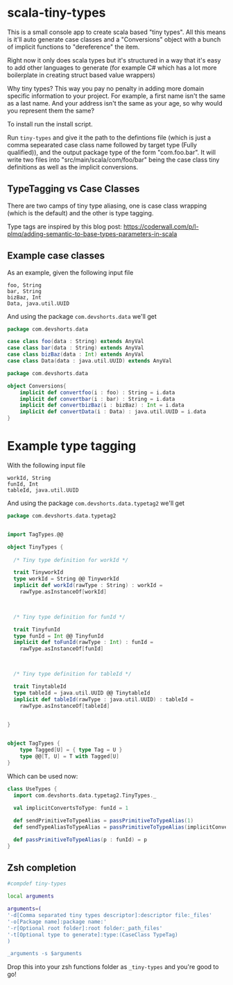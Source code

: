 # scala-tiny-types

This is a small console app to create scala based "tiny types". All this means is it'll auto generate case classes
and a "Conversions" object with a bunch of implicit functions to "dereference" the item.

Right now it only does scala types but it's structured in a way that it's easy to add other languages to generate (for example
C# which has a lot more boilerplate in creating struct based value wrappers)

Why tiny types? This way you pay no penalty in adding more domain specific information to your project. For example,
a first name isn't the same as a last name. And your address isn't the same as your age, so why would you represent them the same?

To install run the install script.

Run `tiny-types` and give it the path to the defintions file (which is just a comma sepearated case class name followed by target type (Fully qualified)),
and the output package type of the form "com.foo.bar".  It will write two files into "src/main/scala/com/foo/bar" being the case class tiny 
definitions as well as the implicit conversions.

## TypeTagging vs Case Classes

There are two camps of tiny type aliasing, one is case class wrapping (which is the default) and the other is type tagging.

Type tags are inspired by this blog post: https://coderwall.com/p/l-plmq/adding-semantic-to-base-types-parameters-in-scala

## Example case classes

As an example, given the following input file

```
foo, String
bar, String
bizBaz, Int
Data, java.util.UUID
```

And using the package `com.devshorts.data` we'll get 

```scala
package com.devshorts.data

case class foo(data : String) extends AnyVal
case class bar(data : String) extends AnyVal
case class bizBaz(data : Int) extends AnyVal
case class Data(data : java.util.UUID) extends AnyVal
```

```scala
package com.devshorts.data

object Conversions{
    implicit def convertfoo(i : foo) : String = i.data
    implicit def convertbar(i : bar) : String = i.data
    implicit def convertbizBaz(i : bizBaz) : Int = i.data
    implicit def convertData(i : Data) : java.util.UUID = i.data
}
```

# Example type tagging

With the following input file

```
workId, String
funId, Int
tableId, java.util.UUID
```

And using the package `com.devshorts.data.typetag2` we'll get

```scala
package com.devshorts.data.typetag2


import TagTypes.@@

object TinyTypes {
   
  /* Tiny type definition for workId */

  trait TinyworkId
  type workId = String @@ TinyworkId
  implicit def workId(rawType : String) : workId =
    rawType.asInstanceOf[workId]

    

  /* Tiny type definition for funId */

  trait TinyfunId
  type funId = Int @@ TinyfunId
  implicit def toFunId(rawType : Int) : funId =
    rawType.asInstanceOf[funId]

    

  /* Tiny type definition for tableId */

  trait TinytableId
  type tableId = java.util.UUID @@ TinytableId
  implicit def tableId(rawType : java.util.UUID) : tableId =
    rawType.asInstanceOf[tableId]

    
}


object TagTypes {
    type Tagged[U] = { type Tag = U }
    type @@[T, U] = T with Tagged[U]
}
```

Which can be used now:

```scala
class UseTypes {
  import com.devshorts.data.typetag2.TinyTypes._
  
  val implicitConvertsToType: funId = 1

  def sendPrimitiveToTypeAlias = passPrimitiveToTypeAlias(1)
  def sendTypeAliasToTypeAlias = passPrimitiveToTypeAlias(implicitConvertsToType)

  def passPrimitiveToTypeAlias(p : funId) = p
}
```

## Zsh completion

```zsh
#compdef tiny-types

local arguments

arguments=(
'-d[Comma separated tiny types descriptor]:descriptor file:_files'
'-o[Package name]:package name:'
'-r[Optional root folder]:root folder:_path_files'
'-t[Optional type to generate]:type:(CaseClass TypeTag)
)

_arguments -s $arguments
```

Drop this into your zsh functions folder as `_tiny-types` and you're good to go!


